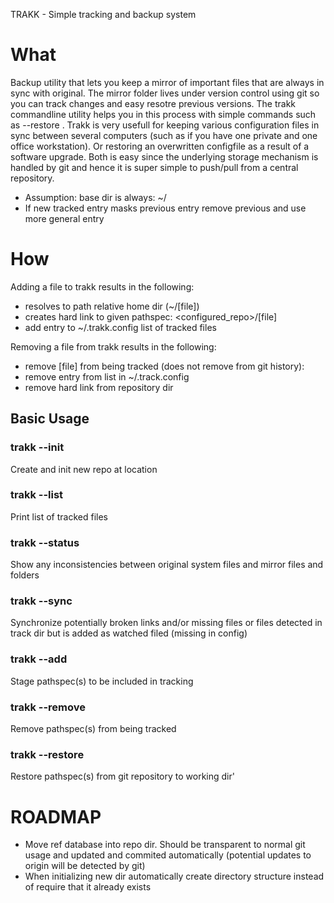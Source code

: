 TRAKK - Simple tracking and backup system

# What

Backup utility that lets you keep a mirror of important files that are always in sync with original. The mirror folder lives under version control using git so you can track changes and easy resotre previous versions. The trakk commandline utility helps you in this process with simple commands such as --restore <pathspec>. Trakk is very usefull for keeping various configuration files in sync between several computers (such as if you have one private and one office workstation). Or restoring an overwritten configfile as a result of a software upgrade. Both is easy since the underlying storage mechanism is handled by git and hence it is super simple to push/pull from a central repository.

* Assumption: base dir is always: ~/
* If new tracked entry masks previous entry remove previous and use more general entry

# How

Adding a file to trakk results in the following:
* resolves to path relative home dir (~/[file])
* creates hard link to given pathspec: <configured_repo>/[file]
* add entry to ~/.trakk.config list of tracked files

Removing a file from trakk results in the following:
* remove [file] from being tracked (does not remove from git history):
* remove entry from list in ~/.track.config
* remove hard link from repository dir

## Basic Usage

### trakk --init <path>
Create and init new repo at location <path>

### trakk --list
Print list of tracked files

### trakk --status
Show any inconsistencies between original system files and mirror files and folders

### trakk --sync
Synchronize potentially broken links and/or missing files or files detected in track dir but is added as watched filed (missing in config)

### trakk --add
Stage pathspec(s) to be included in tracking

### trakk --remove
Remove pathspec(s) from being tracked

### trakk --restore
Restore pathspec(s) from git repository to working dir'

# ROADMAP
* Move ref database into repo dir. Should be transparent to normal git usage and updated and commited automatically (potential updates to origin will be detected by git)
* When initializing new dir automatically create directory structure instead of require that it already exists